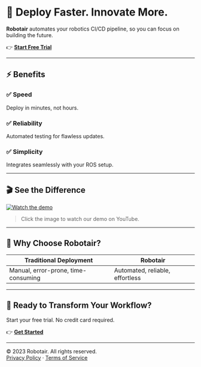 # 🚀 Deploy Faster. Innovate More.

**Robotair** automates your robotics CI/CD pipeline, so you can focus on building the future.

👉 [**Start Free Trial**](https://forms.gle/UFkR3ZqZeTVmBJFr7)

---

## ⚡ Benefits

### ✅ Speed
Deploy in minutes, not hours.

### ✅ Reliability
Automated testing for flawless updates.

### ✅ Simplicity
Integrates seamlessly with your ROS setup.

---

## 🎬 See the Difference

[![Watch the demo](https://img.youtube.com/vi/kTrm6QVvKZ0/0.jpg)](https://www.youtube.com/watch?v=kTrm6QVvKZ0)

> Click the image to watch our demo on YouTube.

---

## 🤖 Why Choose Robotair?

| Traditional Deployment | Robotair |
|------------------------|----------|
| Manual, error-prone, time-consuming | Automated, reliable, effortless |

---

## 🚀 Ready to Transform Your Workflow?

Start your free trial. No credit card required.

👉 [**Get Started**](https://forms.gle/UFkR3ZqZeTVmBJFr7)

---

© 2023 Robotair. All rights reserved.  
[Privacy Policy](https://robotair.io/legal/privacy) · [Terms of Service](https://robotair.io/legal/robotair-terms-service)
